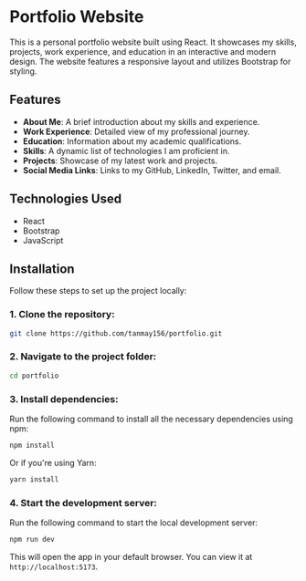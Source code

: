 # Portfolio Website

This is a personal portfolio website built using React. It showcases my skills, projects, work experience, and education in an interactive and modern design. The website features a responsive layout and utilizes Bootstrap for styling.

## Features
- **About Me**: A brief introduction about my skills and experience.
- **Work Experience**: Detailed view of my professional journey.
- **Education**: Information about my academic qualifications.
- **Skills**: A dynamic list of technologies I am proficient in.
- **Projects**: Showcase of my latest work and projects.
- **Social Media Links**: Links to my GitHub, LinkedIn, Twitter, and email.

## Technologies Used
- React
- Bootstrap
- JavaScript
## Installation

Follow these steps to set up the project locally:

### 1. Clone the repository:

```bash
git clone https://github.com/tanmay156/portfolio.git
```

### 2. Navigate to the project folder:

```bash
cd portfolio
```

### 3. Install dependencies:

Run the following command to install all the necessary dependencies using npm:

```bash
npm install
```

Or if you're using Yarn:

```bash
yarn install
```

### 4. Start the development server:

Run the following command to start the local development server:

```bash
npm run dev
```

This will open the app in your default browser. You can view it at `http://localhost:5173`.

